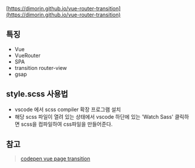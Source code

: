 [https://dimorin.github.io/vue-router-transition](https://dimorin.github.io/vue-router-transition)

## 특징
- Vue
- VueRouter
- SPA
- transition router-view
- gsap

## style.scss 사용법
- vscode 에서 scss compiler 확장 프로그램 설치
- 해당 scss 파일이 열려 있는 상태에서 vscode 하단에 있는 'Watch Sass' 클릭하면 scss을 컴파일하여 css파일을 만들어준다.

## 참고
> [codepen vue page transition](https://codepen.io/daniel-hult/pen/RwrYozK)